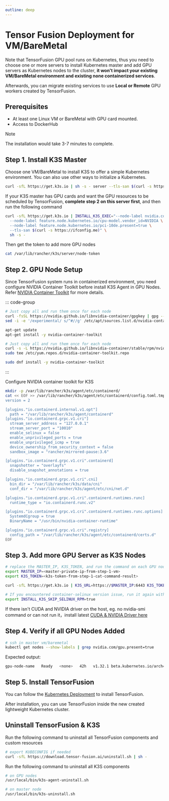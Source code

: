```yaml
---
outline: deep
---
```


# Tensor Fusion Deployment for VM/BareMetal

Note that TensorFusion GPU pool runs on Kubernetes, thus you need to choose one or more servers to install Kubernetes master and add GPU servers as Kubernetes nodes to the cluster, **it won't impact your existing VM/BareMetal environment and existing none containerized services**.

Afterwards, you can migrate existing services to use **Local or Remote** GPU workers created by TensorFusion.

## Prerequisites

- At least one Linux VM or BareMetal with GPU card mounted.
- Access to DockerHub

> [!NOTE]
> The installation would take 3-7 minutes to complete.

## Step 1. Install K3S Master

Choose one VM/BareMetal to install K3S to offer a simple Kubernetes environment. You can also use other ways to initialize a Kubernetes.

```bash
curl -sfL https://get.k3s.io | sh -s - server --tls-san $(curl -s https://ifconfig.me)
```

If your K3S master has GPU cards and want the GPU resources to be scheduled by TensorFusion, **complete step 2 on this server first**, and then run the following command

```bash
curl -sfL https://get.k3s.io | INSTALL_K3S_EXEC="--node-label nvidia.com/gpu.present=true \
  --node-label feature.node.kubernetes.io/cpu-model.vendor_id=NVIDIA \
  --node-label feature.node.kubernetes.io/pci-10de.present=true \
  --tls-san $(curl -s https://ifconfig.me)" \
  sh -s - 
```

Then get the token to add more GPU nodes

```bash
cat /var/lib/rancher/k3s/server/node-token
```

## Step 2. GPU Node Setup

Since TensorFusion system runs in containerized environment, you need configure NVIDIA Container Toolkit before install K3S Agent in GPU Nodes. Refer [NVIDIA Container Toolkit](https://docs.nvidia.com/datacenter/cloud-native/container-toolkit/latest/install-guide.html) for more details.

::: code-group 

```bash [Debian/Ubuntu]
# Just copy all and run them once for each node
curl -fsSL https://nvidia.github.io/libnvidia-container/gpgkey | gpg --dearmor -o /usr/share/keyrings/nvidia-container-toolkit-keyring.gpg && curl -s -L https://nvidia.github.io/libnvidia-container/stable/deb/nvidia-container-toolkit.list | sed 's#deb https://#deb [signed-by=/usr/share/keyrings/nvidia-container-toolkit-keyring.gpg] https://#g' | tee /etc/apt/sources.list.d/nvidia-container-toolkit.list
sed -i -e '/experimental/ s/^#//g' /etc/apt/sources.list.d/nvidia-container-toolkit.list

apt-get update
apt-get install -y nvidia-container-toolkit
```

```bash [RHEL/CentOS/Fedora/AmazonLinux]
# Just copy all and run them once for each node
curl -s -L https://nvidia.github.io/libnvidia-container/stable/rpm/nvidia-container-toolkit.repo | \
sudo tee /etc/yum.repos.d/nvidia-container-toolkit.repo

sudo dnf install -y nvidia-container-toolkit
```

:::

Configure NVIDIA container toolkit for K3S

```bash
mkdir -p /var/lib/rancher/k3s/agent/etc/containerd/
cat << EOF >> /var/lib/rancher/k3s/agent/etc/containerd/config.toml.tmpl
version = 2

[plugins."io.containerd.internal.v1.opt"]
  path = "/var/lib/rancher/k3s/agent/containerd"
[plugins."io.containerd.grpc.v1.cri"]
  stream_server_address = "127.0.0.1"
  stream_server_port = "10010"
  enable_selinux = false
  enable_unprivileged_ports = true
  enable_unprivileged_icmp = true
  device_ownership_from_security_context = false
  sandbox_image = "rancher/mirrored-pause:3.6"

[plugins."io.containerd.grpc.v1.cri".containerd]
  snapshotter = "overlayfs"
  disable_snapshot_annotations = true

[plugins."io.containerd.grpc.v1.cri".cni]
  bin_dir = "/var/lib/rancher/k3s/data/cni"
  conf_dir = "/var/lib/rancher/k3s/agent/etc/cni/net.d"

[plugins."io.containerd.grpc.v1.cri".containerd.runtimes.runc]
  runtime_type = "io.containerd.runc.v2"

[plugins."io.containerd.grpc.v1.cri".containerd.runtimes.runc.options]
  SystemdCgroup = true
  BinaryName = "/usr/bin/nvidia-container-runtime"

[plugins."io.containerd.grpc.v1.cri".registry]
  config_path = "/var/lib/rancher/k3s/agent/etc/containerd/certs.d"
EOF
```

## Step 3. Add more GPU Server as K3S Nodes

```bash
# replace the MASTER_IP, K3S_TOKEN, and run the command on each GPU node
export MASTER_IP=<master-private-ip-from-step-1-vm>
export K3S_TOKEN=<k3s-token-from-step-1-cat-command-result>

curl -sfL https://get.k3s.io | K3S_URL=https://$MASTER_IP:6443 K3S_TOKEN=$K3S_TOKEN INSTALL_K3S_EXEC="--node-label nvidia.com/gpu.present=true --node-label feature.node.kubernetes.io/cpu-model.vendor_id=NVIDIA --node-label feature.node.kubernetes.io/pci-10de.present=true" sh -s -

# If you encountered container-selinux version issue, run it again with following env variable
export INSTALL_K3S_SKIP_SELINUX_RPM=true
```

If there isn't CUDA and NVIDIA driver on the host, eg. no nvidia-smi command or can not run it，install latest [CUDA & NVIDIA Driver here](https://developer.nvidia.com/cuda-downloads?target_os=Linux&target_arch=x86_64&Distribution=Ubuntu&target_version=24.04&target_type=runfile_local)

## Step 4. Verify if all GPU Nodes Added

```bash
# ssh in master vm/baremetal
kubectl get nodes --show-labels | grep nvidia.com/gpu.present=true
```

Expected output:

```bash
gpu-node-name   Ready   <none>   42h   v1.32.1 beta.kubernetes.io/arch=amd64,...,kubernetes.io/os=linux,nvidia.com/gpu.present=true
```

## Step 5. Install TensorFusion

You can follow the [Kubernetes Deployment](/guide/getting-started/deployment-k8s.md) to install TensorFusion.

After installation, you can use TensorFusion inside the new created lightweight Kubernetes cluster.

## Uninstall TensorFusion & K3S

Run the following command to uninstall all TensorFusion components and custom resources

```bash
# export KUBECONFIG if needed
curl -sfL https://download.tensor-fusion.ai/uninstall.sh | sh -
```

Run the following command to uninstall all K3S components

```bash
# on GPU nodes
/usr/local/bin/k3s-agent-uninstall.sh
```

```bash
# on master node
/usr/local/bin/k3s-uninstall.sh
```

